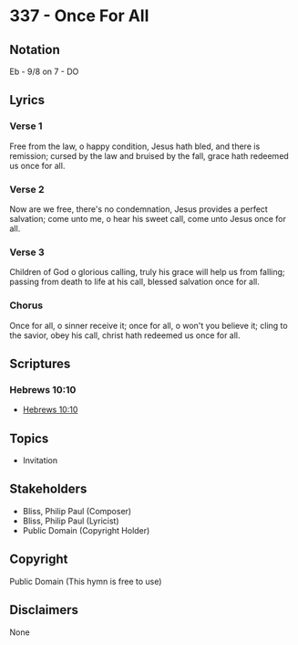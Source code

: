# 337 - Once For All

## Notation

Eb - 9/8 on 7 - DO

## Lyrics

### Verse 1

Free from the law, o happy condition, Jesus hath bled, and there is remission; cursed by the law and bruised by the fall, grace hath redeemed us once for all.

### Verse 2

Now are we free, there's no condemnation, Jesus provides a perfect salvation; come unto me, o hear his sweet call, come unto Jesus once for all.

### Verse 3

Children of God o glorious calling, truly his grace will help us from falling; passing from death to life at his call, blessed salvation once for all.

### Chorus

Once for all, o sinner receive it; once for all, o won't you believe it; cling to the savior, obey his call, christ hath redeemed us once for all.


## Scriptures

### Hebrews 10:10

- [Hebrews 10:10](https://www.biblegateway.com/passage/?search=Hebrews%2010%3A10)


## Topics

- Invitation

## Stakeholders

- Bliss, Philip Paul (Composer)
- Bliss, Philip Paul (Lyricist)
- Public Domain (Copyright Holder)

## Copyright

Public Domain
(This hymn is free to use)

## Disclaimers

None

